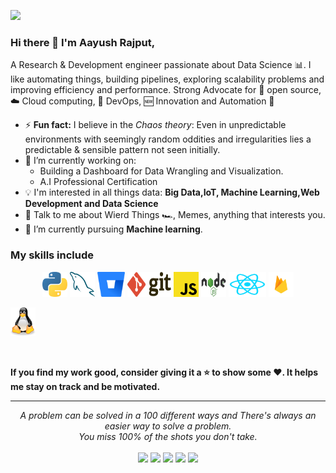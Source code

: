 ![](https://komarev.com/ghpvc/?username=aayushhh&label=PROFILE+VIEWS)

### Hi there 👋 I'm Aayush Rajput,

A Research & Development engineer passionate about Data Science :bar_chart:. I like automating things, building pipelines, exploring scalability problems and improving efficiency and performance. Strong Advocate for 📜 open source, :cloud: Cloud computing, 🚀 DevOps, :new: Innovation and Automation :robot: 


- ⚡ **Fun fact:** I believe in the *Chaos theory*: Even in unpredictable environments with seemingly random oddities and irregularities lies a predictable & sensible pattern not seen initially.
- 🔭 I’m currently working on:
	- Building a Dashboard for Data Wrangling and Visualization.
	- A.I Professional Certification
- :bulb: I'm interested in all things data: **Big Data,IoT, Machine Learning,Web Development and Data Science**
- 💬 Talk to me about Wierd Things :racing_car:, Memes, anything that interests you.
- 🌱 I’m currently pursuing **Machine learning**.

### My skills include

<p align="center">

<img title="Python" alt="Python" src="https://raw.githubusercontent.com/aayushhh/aayushhh/master/assets/python.svg" width="40" height="40" />
<img title="MySQL" alt="MySQL" src="https://raw.githubusercontent.com/aayushhh/aayushhh/master/assets/mysql.svg" width="40" height="40" />
<img title="Bitbucket" alt="Bitbucket" src="https://raw.githubusercontent.com/aayushhh/aayushhh/master/assets/bitbucket.svg" height="40" />
<img title="Git" alt="Git" src="https://raw.githubusercontent.com/aayushhh/aayushhh/master/assets/git.svg" width="70" height="40" />
<img title="JavaScript" alt="JS" src="https://raw.githubusercontent.com/aayushhh/aayushhh/master/assets/javascript-js-seeklogo.com.svg" width="40" />
<img title="NodeJs" alt="NodeJs" src="https://raw.githubusercontent.com/aayushhh/aayushhh/master/assets/iconfinder_nodejs-new-pantone-black_1012818.png" width="40" height="40" />	
<img title="React" alt="React" src="https://raw.githubusercontent.com/aayushhh/aayushhh/master/assets/iconfinder_React.js_logo_1174949.png" width="60" height="40" />
<img title="FireBase" alt="Firebase" src="https://raw.githubusercontent.com/aayushhh/aayushhh/master/assets/iconfinder_google_firebase_1175544.png" width="40" height="40" />
</p>
<img title="linux" alt="linux" src="https://raw.githubusercontent.com/aayushhh/aayushhh/master/assets/linux-tux.svg" width="40" />
</p>




<br>
    
**If you find my work good, consider giving it a :star: to show some :heart:. It helps me stay on track and be motivated.**
<hr>
<p align="center">
   <i>A problem can be solved in a 100 different ways and There's always an easier way to solve a problem.</i>
   <br>
   <i>You miss 100% of the shots you don't take.</i>
   <br>
<br>
<a target="_blank" href="https://aayushrajput.site/"><img src="https://img.shields.io/badge/-WEB-FF4088?style=for-the-badge&logo=Hugo&logoColor=white"></img></a>	
<a target="_blank" href="https://www.linkedin.com/in/aayush-r-44a33a108/"><img src="https://img.shields.io/badge/-LinkedIn-0077B5?style=for-the-badge&logo=Linkedin&logoColor=white"></img></a>
<a target="_blank" href="mailto:aayushtekken66@gmail.com"><img src="https://img.shields.io/badge/-Gmail-D14836?style=for-the-badge&logo=Gmail&logoColor=white"></img></a>
<a target="_blank" href="https://medium.com/@aayushtekken66"><img src="https://img.shields.io/badge/-Medium-12100E?style=for-the-badge&logo=Medium&logoColor=white"></img></a>
<a target="_blank" href="https://twitter.com/aayusshhhhhh"><img src="https://img.shields.io/badge/-Twitter-1DA1F2?style=for-the-badge&logo=Twitter&logoColor=white"></img></a>
<br>
</p>       

<!--
**aayushhh/aayushhh** is a ✨ _special_ ✨ repository because its `README.md` (this file) appears on your GitHub profile.

